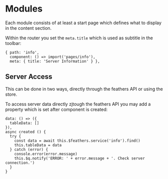 # Modules

Each module consists of at least a start page which defines what to display in the content section.

Within the router you set the `meta.title` which is used as subtitle in the toolbar:

    { path: 'info',
      component: () => import('pages/info'),
      meta: { title: 'Server Information' } },

## Server Access

This can be done in two ways, directly through the feathers API or using the store.

To access server data directly zjtough the feathers API you may add a property which is set after component is created:

    data: () => ({
      tableData: []
    }),
    async created () {
      try {
        const data = await this.$feathers.service('info').find()
        this.tableData = data
      } catch (error) {
        console.error(error.message)
        this.$q.notify('ERROR: ' + error.message + '. Check server connection.')
      }
    }
